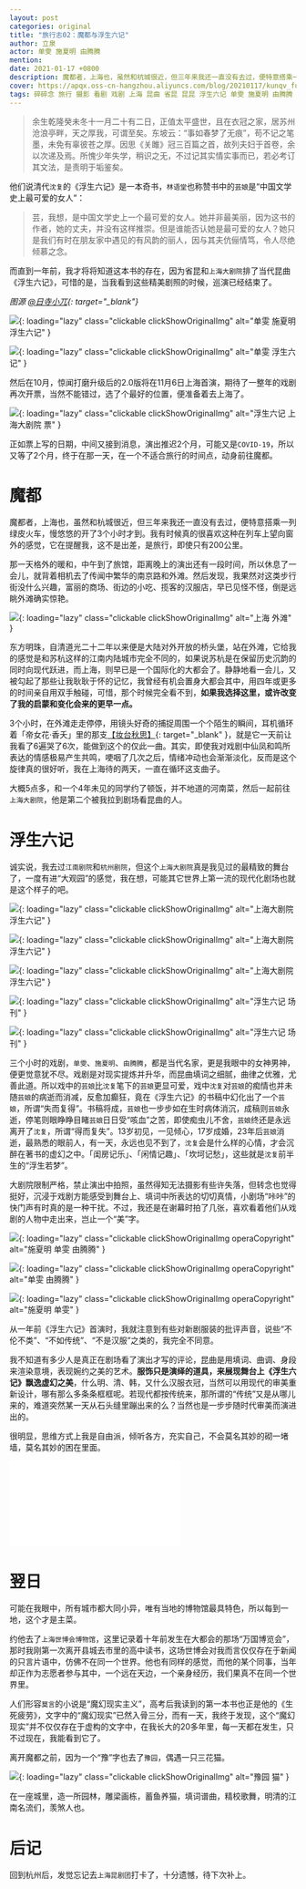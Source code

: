 ```yaml
---
layout: post
categories: original
title: "旅行志02：魔都与浮生六记"
author: 立泉
actor: 单雯 施夏明 由腾腾
mention: 
date: 2021-01-17 +0800
description: 魔都者，上海也，虽然和杭城很近，但三年来我还一直没有去过，便特意搭乘一列绿皮火车，慢悠悠的开了3个小时才到。我有时候真的很喜欢这种在列车上望向窗外的感觉，它在提醒我，这不是出差，是旅行，即使只有200公里。
cover: https://apqx.oss-cn-hangzhou.aliyuncs.com/blog/20210117/kunqv_fushengliuji_05_thumb.jpg
tags: 碎碎念 旅行 摄影 看剧 戏剧 上海 昆曲 省昆 昆昆 浮生六记 单雯 施夏明 由腾腾 上海大剧院
---
```


> 余生乾隆癸未冬十一月二十有二日，正值太平盛世，且在衣冠之家，居苏州沧浪亭畔，天之厚我，可谓至矣。东坡云：“事如春梦了无痕”，苟不记之笔墨，未免有辜彼苍之厚。因思《关雎》冠三百篇之首，故列夫妇于首卷，余以次递及焉。所愧少年失学，稍识之无，不过记其实情实事而已，若必考订其文法，是责明于垢鉴矣。

他们说清代`沈复`的《浮生六记》是一本奇书，`林语堂`也称赞书中的`芸娘`是“中国文学史上最可爱的女人”：

> 芸，我想，是中国文学史上一个最可爱的女人。她并非最美丽，因为这书的作者，她的丈夫，并没有这样推崇。但是谁能否认她是最可爱的女人？她只是我们有时在朋友家中遇见的有风韵的丽人，因与其夫伉俪情笃，令人尽绝倾慕之念。

而直到一年前，我才将将知道这本书的存在，因为省昆和`上海大剧院`排了当代昆曲《浮生六记》，可惜的是，当我看到这些精美剧照的时候，巡演已经结束了。

*图源 [@日寺小兀](https://weibo.com/u/1904421574){: target="_blank"}*

![](https://apqx.oss-cn-hangzhou.aliyuncs.com/blog/20210117/kunqv_fushengliuji_thumb.jpg){: loading="lazy" class="clickable clickShowOriginalImg" alt="单雯 施夏明 浮生六记" }

![](https://apqx.oss-cn-hangzhou.aliyuncs.com/blog/20210117/kunqv_fushengliuji_01_thumb.jpg){: loading="lazy" class="clickable clickShowOriginalImg" alt="单雯 浮生六记" }

然后在10月，惊闻打磨升级后的2.0版将在11月6日上海首演，期待了一整年的戏剧再次开票，当然不能错过，选了个最好的位置，便准备着去上海了。

![](https://apqx.oss-cn-hangzhou.aliyuncs.com/blog/20210117/kunqv_fushengliuji_ticket_thumb.jpg){: loading="lazy" class="clickable clickShowOriginalImg" alt="浮生六记 上海大剧院 票" }

正如票上写的日期，中间又接到消息，演出推迟2个月，可能又是`COVID-19`，所以又等了2个月，终于在那一天，在一个不适合旅行的时间点，动身前往魔都。

# 魔都

魔都者，上海也，虽然和杭城很近，但三年来我还一直没有去过，便特意搭乘一列绿皮火车，慢悠悠的开了3个小时才到。我有时候真的很喜欢这种在列车上望向窗外的感觉，它在提醒我，这不是出差，是旅行，即使只有200公里。

那一天格外的暖和，中午到了旅馆，距离晚上的演出还有一段时间，所以休息了一会儿，就背着相机去了传闻中繁华的南京路和外滩。然后发现，我果然对这类步行街没什么兴趣，富丽的商场、街边的小吃、揽客的汉服店，早已见怪不怪，倒是远眺外滩确实惊艳。

![](https://apqx.oss-cn-hangzhou.aliyuncs.com/blog/20210117/shanghai_waitan_thumb.jpg){: loading="lazy" class="clickable clickShowOriginalImg" alt="上海 外滩" }

东方明珠，自清道光二十二年以来便是大陆对外开放的桥头堡，站在外滩，它给我的感觉是和苏杭这样的江南内陆城市完全不同的，如果说苏杭是在保留历史沉韵的同时向现代跃进，而上海，则早已是一个国际化的大都会了。静静地看一会儿，又被勾起了那些让我耿耿于怀的记忆，我曾经有机会置身大都会其中，用四年或更多的时间亲自用双手触碰，可惜，那个时候完全看不到，**如果我选择这里，或许改变了我的启蒙和变化会来的更早一点。**

3个小时，在外滩走走停停，用镜头好奇的捕捉周围一个个陌生的瞬间，耳机循环着「帝女花·香夭」里的那支[【妆台秋思】](https://www.bilibili.com/video/BV1Ly4y1m7Tu){: target="_blank" }，就是它一天前让我看了6遍哭了6次，能做到这个的仅此一曲。其实，即使我对戏剧中仙凤和鸣所表达的情感极易产生共鸣，哽咽了几次之后，情绪冲动也会渐渐淡化，反而是这个旋律真的很好听，我在上海待的两天，一直在循环这支曲子。

大概5点多，和一个4年未见的同学约了顿饭，并不地道的河南菜，然后一起前往`上海大剧院`，他是第二个被我拉到剧场看昆曲的人。

# 浮生六记

诚实说，我去过`江南剧院`和`杭州剧院`，但这个`上海大剧院`真是我见过的最精致的舞台了，一度有进“大观园”的感觉，我在想，可能其它世界上第一流的现代化剧场也就是这个样子的吧。

![](https://apqx.oss-cn-hangzhou.aliyuncs.com/blog/20210117/kunqv_fushengliuji_06_thumb.jpg){: loading="lazy" class="clickable clickShowOriginalImg" alt="上海大剧院 浮生六记" }

![](https://apqx.oss-cn-hangzhou.aliyuncs.com/blog/20210117/kunqv_fushengliuji_05_thumb.jpg){: loading="lazy" class="clickable clickShowOriginalImg" alt="上海大剧院 浮生六记" }

![](https://apqx.oss-cn-hangzhou.aliyuncs.com/blog/20210117/kunqv_fushengliuji_03_thumb.jpg){: loading="lazy" class="clickable clickShowOriginalImg" alt="上海大剧院 浮生六记" }

![](https://apqx.oss-cn-hangzhou.aliyuncs.com/blog/20210117/kunqv_fushengliuji_02_thumb.jpg){: loading="lazy" class="clickable clickShowOriginalImg" alt="浮生六记 场刊" }

![](https://apqx.oss-cn-hangzhou.aliyuncs.com/blog/20210117/kunqv_fushengliuji_04_thumb.jpg){: loading="lazy" class="clickable clickShowOriginalImg" alt="浮生六记 场刊" }

三个小时的戏剧，`单雯`、`施夏明`、`由腾腾`，都是当代名家，更是我眼中的女神男神，便更觉意犹不尽。戏剧是对现实提炼并升华，而昆曲填词之细腻，曲律之优雅，尤善此道。所以戏中的`芸娘`比`沈复`笔下的`芸娘`更显可爱，戏中`沈复`对`芸娘`的痴情也并未随`芸娘`的病逝而消减，反愈加癫狂，竟在《浮生六记》的书稿中幻化出了一个`芸娘`，所谓“失而复得”。书稿将成，`芸娘`也一步步如在生时病体消沉，成稿则`芸娘`永逝，停笔则眼睁睁目睹`芸娘`日日受“咳血”之苦，即使痴虫儿不舍，`芸娘`终还是永远离开了`沈复`，所谓“得而复失”。13岁初见，一见倾心，17岁成婚，23年后`芸娘`消逝，最熟悉的眼前人，有一天，永远也见不到了，`沈复`会是什么样的心情，才会沉醉在著书的虚幻之中。「闺房记乐」、「闲情记趣」、「坎坷记愁」，这些就是`沈复`前半生的“浮生若梦”。 

大剧院限制严格，禁止演出中拍照，虽然得知无法摄影有些许失落，但转念也觉得挺好，沉浸于戏剧方能感受到舞台上、填词中所表达的切切真情，小剧场“咔咔”的快门声有时真的是一种干扰。不过，我还是在谢幕时拍了几张，喜欢看着他们从戏剧的人物中走出来，岂止一个“美”字。

![](https://apqx.oss-cn-hangzhou.aliyuncs.com/blog/20210117/kunqv_fushengliuji_07_thumb.jpg){: loading="lazy" class="clickable clickShowOriginalImg operaCopyright" alt="施夏明 单雯 由腾腾" }

![](https://apqx.oss-cn-hangzhou.aliyuncs.com/blog/20210117/kunqv_fushengliuji_08_thumb.jpg){: loading="lazy" class="clickable clickShowOriginalImg operaCopyright" alt="单雯 由腾腾" }

![](https://apqx.oss-cn-hangzhou.aliyuncs.com/blog/20210117/kunqv_fushengliuji_09_thumb.jpg){: loading="lazy" class="clickable clickShowOriginalImg operaCopyright" alt="施夏明 单雯" }

从一年前《浮生六记》首演时，我就注意到有些对新剧服装的批评声音，说些“不伦不类”、“不如传统”、“不是汉服”之类的，我完全不同意。

我不知道有多少人是真正在剧场看了演出才写的评论，昆曲是用填词、曲调、身段来渲染意境，表现婉约之美的艺术。**服饰只是演绎的道具，来展现舞台上《浮生六记》飘逸虚幻之美**，什么明、清、韩，又什么汉服衣冠，当然可以用现代的审美重新设计，哪有那么多条条框框呢。若现代都按传统来，那所谓的“传统”又是从哪儿来的，难道突然某一天从石头缝里蹦出来的么？当然也是一步步随时代审美而演进出的。

很明显，思维方式上我是自由派，倾听各方，充实自己，不会莫名其妙的砌一堵墙，莫名其妙的困在里面。

<div class="video-container">
    <iframe loading="lazy" src="//player.bilibili.com/player.html?aid=671187442&bvid=BV15U4y147jD&cid=283287734&page=1" scrolling="no" border="0" frameborder="no" framespacing="0" allowfullscreen="true"> </iframe>
</div>

# 翌日

可能在我眼中，所有城市都大同小异，唯有当地的博物馆最具特色，所以每到一地，这个才是主菜。

约他去了`上海世博会博物馆`，这里记录着十年前发生在大都会的那场“万国博览会”，那时我刚第一次离开县城去市里的高中读书，这场世博会对我而言仅仅存在于新闻的只言片语中，仿佛不在同一个世界。他也有同样的感觉，而他的某个同事，当年却正作为志愿者参与其中，一个远在天边，一个亲身经历，我们果真不在同一个世界里。

人们形容`莫言`的小说是“魔幻现实主义”，高考后我读到的第一本书也正是他的《生死疲劳》，文字中的“魔幻现实”已然入骨三分，而有一天，我终于发现，这个“魔幻现实”并不仅仅存在于虚构的文字中，在我长大的20多年里，每一天都在发生，只不过现在，我能看到它了。

离开魔都之前，因为一个“豫”字也去了`豫园`，偶遇一只三花猫。

![](https://apqx.oss-cn-hangzhou.aliyuncs.com/blog/20210117/shanghai_yuyuan_thumb.jpg){: loading="lazy" class="clickable clickShowOriginalImg" alt="豫园 猫" }

在一座城里，造一所园林，雕梁画栋，蓄鱼养猫，填词谱曲，精校歌舞，明清的江南名流们，羡煞人也。

# 后记

回到杭州后，发觉忘记去`上海昆剧团`打卡了，十分遗憾，待下次补上。